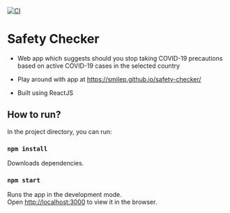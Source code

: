 [![CI](https://github.com/smilep/safety-checker/actions/workflows/main.yml/badge.svg)](https://github.com/smilep/safety-checker/actions/workflows/main.yml)

# Safety Checker

- Web app which suggests should you stop taking COVID-19 precautions based on active COVID-19 cases in the selected country

- Play around with app at https://smilep.github.io/safety-checker/

- Built using ReactJS

## How to run?

In the project directory, you can run:

### `npm install`

Downloads dependencies.

### `npm start`

Runs the app in the development mode.<br />
Open [http://localhost:3000](http://localhost:3000) to view it in the browser.
